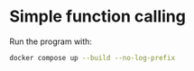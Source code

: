 # Simple function calling

Run the program with:
```bash
docker compose up --build --no-log-prefix
```
